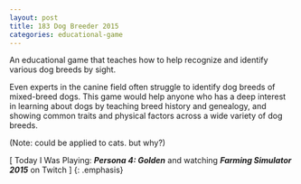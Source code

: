 ```yaml
---
layout: post
title: 183 Dog Breeder 2015
categories: educational-game
---
```

An educational game that teaches how to help recognize and identify various dog breeds by sight. 

Even experts in the canine field often struggle to identify dog breeds of mixed-breed dogs.  This game would help anyone who has a deep interest in learning about dogs by teaching breed history and genealogy, and showing common traits and physical factors across a wide variety of dog breeds.

(Note: could be applied to cats. but why?)

[ Today I Was Playing: ***Persona 4: Golden*** and watching ***Farming Simulator 2015*** on Twitch ]
{: .emphasis}

